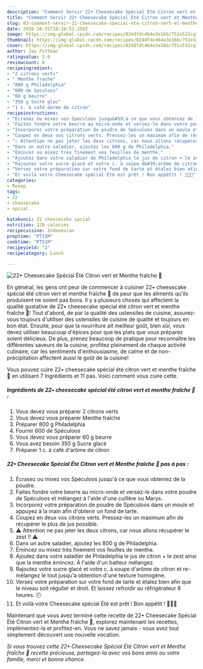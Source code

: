 ```yaml
---
description: "Comment Servir 22• Cheesecake Spécial Été Citron vert et Menthe fraîche 🍋"
title: "Comment Servir 22• Cheesecake Spécial Été Citron vert et Menthe fraîche 🍋"
slug: 83-comment-servir-22-cheesecake-special-ete-citron-vert-et-menthe-fraiche
date: 2020-10-25T18:28:52.256Z
image: https://img-global.cpcdn.com/recipes/024dfdc464e3e16b/751x532cq70/22•-cheesecake-special-ete-citron-vert-et-menthe-fraiche-🍋-photo-principale-de-la-recette.jpg
thumbnail: https://img-global.cpcdn.com/recipes/024dfdc464e3e16b/751x532cq70/22•-cheesecake-special-ete-citron-vert-et-menthe-fraiche-🍋-photo-principale-de-la-recette.jpg
cover: https://img-global.cpcdn.com/recipes/024dfdc464e3e16b/751x532cq70/22•-cheesecake-special-ete-citron-vert-et-menthe-fraiche-🍋-photo-principale-de-la-recette.jpg
author: Jay Pittman
ratingvalue: 3.6
reviewcount: 8
recipeingredient:
- "2 citrons verts"
- " Menthe frache"
- "800 g Philadelphia"
- "600 de Spculoos"
- "60 g beurre"
- "350 g Sucre glac"
- "1 c. à café darme de citron"
recipeinstructions:
- "Écrasez ou mixez vos Spéculoos jusqu&#39;à ce que vous obteniez de la poudre."
- "Faites fondre votre beurre au micro-onde et versez-le dans votre poudre de Spéculoos et mélangez à l&#39;aide d&#39;une cuillère ou Marys."
- "Incorporez votre préparation de poudre de Spéculoos dans un moule et appuyez à la main afin d&#39;obtenir un fond de tarte."
- "Coupez en deux vos citrons verts. Pressez-les un maximum afin de récupérer le plus de jus possible."
- "⚠️ Attention ne pas jeter les deux citrons, car nous allons récupérer le zest !! ⚠️"
- "Dans un autre saladier, ajoutez les 800 g de Philadelphia."
- "Émincez ou mixez très finement vos feuilles de menthe."
- "Ajoutez dans votre saladier de Philadelphia le jus de citron + le zest ainsi que la menthe émincez. À l&#39;aide d&#39;un batteur mélangez."
- "Rajoutez votre sucre glacé et votre c. à soupe d&#39;arôme de citron et re-mélangez le tout jusqu&#39;à obtention d&#39;une texture homogène."
- "Versez votre préparation sur votre fond de tarte et étalez bien afin que le niveau soit régulier et droit. Et laissez refroidir au réfrigérateur 8 heures. 🕗"
- "Et voilà votre Cheesecake spécial Été est prêt ! Bon appétit ! 🍰👍🏼"
categories:
- Resep
tags:
- 22
- cheesecake
- spcial

katakunci: 22 cheesecake spcial 
nutrition: 120 calories
recipecuisine: Indonesian
preptime: "PT15M"
cooktime: "PT51M"
recipeyield: "2"
recipecategory: Lunch

---
```



![22• Cheesecake Spécial Été Citron vert et Menthe fraîche 🍋](https://img-global.cpcdn.com/recipes/024dfdc464e3e16b/751x532cq70/22•-cheesecake-special-ete-citron-vert-et-menthe-fraiche-🍋-photo-principale-de-la-recette.jpg)

En général, les gens ont peur de commencer à cuisiner 22• cheesecake spécial été citron vert et menthe fraîche 🍋 de peur que les aliments qu'ils produisent ne soient pas bons. Il y a plusieurs choses qui affectent la qualité gustative de 22• cheesecake spécial été citron vert et menthe fraîche 🍋! Tout d'abord, de par la qualité des ustensiles de cuisine, assurez-vous toujours d'utiliser des ustensiles de cuisine de qualité et toujours en bon état. Ensuite, pour que la nourriture ait meilleur goût, bien sûr, vous devez utiliser beaucoup d'épices pour que les plats que vous préparez soient délicieux. De plus, prenez beaucoup de pratique pour reconnaître les différentes saveurs de la cuisine, profitez pleinement de chaque activité culinaire, car les sentiments d'enthousiasme, de calme et de non-précipitation affectent aussi le goût de la cuisine!

<!--inarticleads1-->

Vous pouvez cuire 22• cheesecake spécial été citron vert et menthe fraîche 🍋 en utilisant 7 Ingrédients et 11 pas. Voici comment vous cuire cette.

##### Ingrédients de 22• cheesecake spécial été citron vert et menthe fraîche 🍋 :

1. Vous devez vous préparer 2 citrons verts
1. Vous devez vous préparer  Menthe fraîche
1. Préparer 800 g Philadelphia
1. Fournir 600 de Spéculoos
1. Vous devez vous préparer 60 g beurre
1. Vous avez besoin 350 g Sucre glacé
1. Préparer 1 c. à café d&#39;arôme de citron




<!--inarticleads2-->

##### 22• Cheesecake Spécial Été Citron vert et Menthe fraîche 🍋 pas à pas :

1. Écrasez ou mixez vos Spéculoos jusqu&#39;à ce que vous obteniez de la poudre.
1. Faites fondre votre beurre au micro-onde et versez-le dans votre poudre de Spéculoos et mélangez à l&#39;aide d&#39;une cuillère ou Marys.
1. Incorporez votre préparation de poudre de Spéculoos dans un moule et appuyez à la main afin d&#39;obtenir un fond de tarte.
1. Coupez en deux vos citrons verts. Pressez-les un maximum afin de récupérer le plus de jus possible.
1. ⚠️ Attention ne pas jeter les deux citrons, car nous allons récupérer le zest !! ⚠️
1. Dans un autre saladier, ajoutez les 800 g de Philadelphia.
1. Émincez ou mixez très finement vos feuilles de menthe.
1. Ajoutez dans votre saladier de Philadelphia le jus de citron + le zest ainsi que la menthe émincez. À l&#39;aide d&#39;un batteur mélangez.
1. Rajoutez votre sucre glacé et votre c. à soupe d&#39;arôme de citron et re-mélangez le tout jusqu&#39;à obtention d&#39;une texture homogène.
1. Versez votre préparation sur votre fond de tarte et étalez bien afin que le niveau soit régulier et droit. Et laissez refroidir au réfrigérateur 8 heures. 🕗
1. Et voilà votre Cheesecake spécial Été est prêt ! Bon appétit ! 🍰👍🏼




<!--inarticleads1-->

<p>
Maintenant que vous avez terminé cette recette de 22• Cheesecake Spécial Été Citron vert et Menthe fraîche 🍋, explorez maintenant les recettes, implémentez-la et profitez-en. Vous ne savez jamais - vous avez tout simplement découvert une nouvelle vocation.
</p>

<p>
<i>Si vous trouvez cette 22• Cheesecake Spécial Été Citron vert et Menthe fraîche 🍋 recette précieuse, partagez-la avec vos bons amis ou votre famille, merci et bonne chance.</i>
</p>
